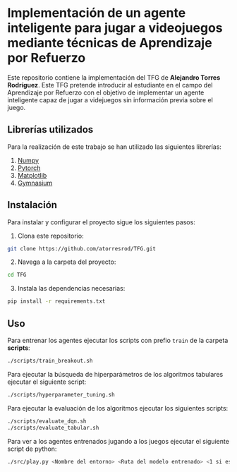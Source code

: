 # Implementación de un agente inteligente para jugar a videojuegos mediante técnicas de Aprendizaje por Refuerzo

Este repositorio contiene la implementación del TFG de **Alejandro Torres Rodríguez**. Este TFG pretende introducir al estudiante en el campo del Aprendizaje por Refuerzo con el objetivo de implementar un agente inteligente capaz de jugar a videjuegos sin información previa sobre el juego.

## Librerías utilizados

Para la realización de este trabajo se han utilizado las siguientes librerías:

1. [Numpy](https://numpy.org/)
2. [Pytorch](https://pytorch.org/)
3. [Matplotlib](https://matplotlib.org/)
4. [Gymnasium](https://gymnasium.farama.org/)

## Instalación

Para instalar y configurar el proyecto sigue los siguientes pasos:

1. Clona este repositorio:
```bash
git clone https://github.com/atorresrod/TFG.git
```
2. Navega a la carpeta del proyecto:
```bash
cd TFG
```
3. Instala las dependencias necesarias:
```bash
pip install -r requirements.txt
```

## Uso

Para entrenar los agentes ejecutar los scripts con prefio ```train``` de la carpeta **scripts**:

```bash
./scripts/train_breakout.sh
```

Para ejecutar la búsqueda de hiperparámetros de los algoritmos tabulares ejecutar el siguiente script:

```bash
./scripts/hyperparameter_tuning.sh
```

Para ejecutar la evaluación de los algoritmos ejecutar los siguientes scripts:

```bash
./scripts/evaluate_dqn.sh
./scripts/evaluate_tabular.sh
```

Para ver a los agentes entrenados jugando a los juegos ejecutar el siguiente script de python:

```bash
./src/play.py <Nombre del entorno> <Ruta del modelo entrenado> <1 si es DQN, 0 si es tabular> <opcional --num_episodes para indicar el número de episodios> <opcional --epsilon para indicar el epsilon a utilizar, por defecto es 0>
```
